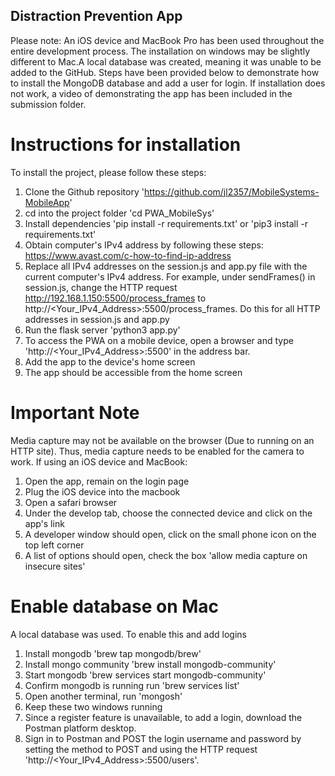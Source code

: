 ## **Distraction Prevention App**
Please note: An iOS device and MacBook Pro has been used throughout the entire development process. The installation on windows may be slightly different to Mac.A local database was created, meaning it was unable to be added to the GitHub. Steps have been provided below to demonstrate how to install the MongoDB database and add a user for login. If installation does not work, a video of demonstrating the app has been included in the submission folder.

# **Instructions for installation**
To install the project, please follow these steps:
1. Clone the Github repository 'https://github.com/jl2357/MobileSystems-MobileApp'
2. cd into the project folder 'cd PWA_MobileSys'
3. Install dependencies 'pip install -r requirements.txt' or 'pip3 install -r requirements.txt'
4. Obtain computer's IPv4 address by following these steps: https://www.avast.com/c-how-to-find-ip-address 
5. Replace all IPv4 addresses on the session.js and app.py file with the current computer's IPv4 address. For example, under sendFrames() in session.js, change the HTTP request http://192.168.1.150:5500/process_frames to http://<Your_IPv4_Address>:5500/process_frames. Do this for all HTTP addresses in session.js and app.py
6. Run the flask server 'python3 app.py'
7. To access the PWA on a mobile device, open a browser and type 'http://<Your_IPv4_Address>:5500' in the address bar. 
8. Add the app to the device's home screen
9. The app should be accessible from the home screen

# **Important Note**
Media capture may not be available on the browser (Due to running on an HTTP site). Thus, media capture needs to be enabled for the camera to work. 
If using an iOS device and MacBook:
1. Open the app, remain on the login page
2. Plug the iOS device into the macbook
3. Open a safari browser
4. Under the develop tab, choose the connected device and click on the app's link
5. A developer window should open, click on the small phone icon on the top left corner
6. A list of options should open, check the box 'allow media capture on insecure sites'

# **Enable database on Mac** 
A local database was used. To enable this and add logins
1. Install mongodb 'brew tap mongodb/brew'
2. Install mongo community 'brew install mongodb-community'
3. Start mongodb 'brew services start mongodb-community'
4. Confirm mongodb is running run 'brew services list'
5. Open another terminal, run 'mongosh'
6. Keep these two windows running
7. Since a register feature is unavailable, to add a login, download the Postman platform desktop. 
8. Sign in to Postman and POST the login username and password by setting the method to POST and using the HTTP request 'http://<Your_IPv4_Address>:5500/users'.
